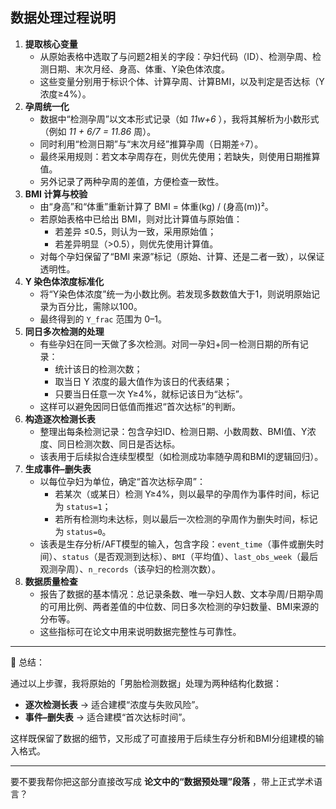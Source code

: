 
## 数据处理过程说明

1. **提取核心变量**
   * 从原始表格中选取了与问题2相关的字段：孕妇代码（ID）、检测孕周、检测日期、末次月经、身高、体重、Y染色体浓度。
   * 这些变量分别用于标识个体、计算孕周、计算BMI，以及判定是否达标（Y浓度≥4%）。
2. **孕周统一化**
   * 数据中“检测孕周”以文本形式记录（如  *11w+6* ），我将其解析为小数形式（例如 *11 + 6/7 = 11.86* 周）。
   * 同时利用“检测日期”与“末次月经”推算孕周（日期差÷7）。
   * 最终采用规则：若文本孕周存在，则优先使用；若缺失，则使用日期推算值。
   * 另外记录了两种孕周的差值，方便检查一致性。
3. **BMI 计算与校验**
   * 由“身高”和“体重”重新计算了 BMI = 体重(kg) / (身高(m))²。
   * 若原始表格中已给出 BMI，则对比计算值与原始值：
     * 若差异 ≤0.5，则认为一致，采用原始值；
     * 若差异明显（>0.5），则优先使用计算值。
   * 对每个孕妇保留了“BMI 来源”标记（原始、计算、还是二者一致），以保证透明性。
4. **Y 染色体浓度标准化**
   * 将“Y染色体浓度”统一为小数比例。若发现多数数值大于1，则说明原始记录为百分比，需除以100。
   * 最终得到的 `Y_frac` 范围为 0–1。
5. **同日多次检测的处理**
   * 有些孕妇在同一天做了多次检测。对同一孕妇+同一检测日期的所有记录：
     * 统计该日的检测次数；
     * 取当日 Y 浓度的最大值作为该日的代表结果；
     * 只要当日任意一次 Y≥4%，就标记该日为“达标”。
   * 这样可以避免因同日低值而推迟“首次达标”的判断。
6. **构造逐次检测长表**
   * 整理出每条检测记录：包含孕妇ID、检测日期、小数周数、BMI值、Y浓度、同日检测次数、同日是否达标。
   * 该表用于后续拟合连续型模型（如检测成功率随孕周和BMI的逻辑回归）。
7. **生成事件–删失表**
   * 以每位孕妇为单位，确定“首次达标孕周”：
     * 若某次（或某日）检测 Y≥4%，则以最早的孕周作为事件时间，标记为 `status=1`；
     * 若所有检测均未达标，则以最后一次检测的孕周作为删失时间，标记为 `status=0`。
   * 该表是生存分析/AFT模型的输入，包含字段：`event_time`（事件或删失时间）、`status`（是否观测到达标）、`BMI`（平均值）、`last_obs_week`（最后观测孕周）、`n_records`（该孕妇的检测次数）。
8. **数据质量检查**
   * 报告了数据的基本情况：总记录条数、唯一孕妇人数、文本孕周/日期孕周的可用比例、两者差值的中位数、同日多次检测的孕妇数量、BMI来源的分布等。
   * 这些指标可在论文中用来说明数据完整性与可靠性。

---

📌 总结：

通过以上步骤，我将原始的「男胎检测数据」处理为两种结构化数据：

* **逐次检测长表** → 适合建模“浓度与失败风险”。
* **事件–删失表** → 适合建模“首次达标时间”。

这样既保留了数据的细节，又形成了可直接用于后续生存分析和BMI分组建模的输入格式。

---

要不要我帮你把这部分直接改写成 **论文中的“数据预处理”段落** ，带上正式学术语言？
